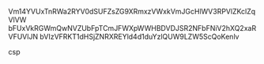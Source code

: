 Vm14YVUxTnRWa2RYV0dSUFZsZG9XRmxzVWxkVmJGcHlWV3RPVlZKclZqVlVW
bFUxVkRGWmQwNVZUbFpTCmJFWXpWWHBDVDJSR2NFbFNiV2hXQ2xaRVFUVlJN
bVIzVFRKT1dHSjZNRXREYld4d1duYzlQUW9LZW5ScQoKenlv

csp